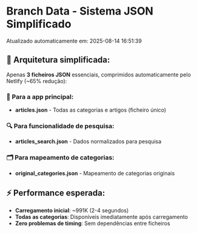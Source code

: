 # Branch Data - Sistema JSON Simplificado
Atualizado automaticamente em: 2025-08-14 16:51:39

## 🎯 Arquitetura simplificada:
Apenas **3 ficheiros JSON** essenciais, comprimidos automaticamente pelo Netlify (~65% redução):

### 📱 Para a app principal:
- **articles.json** - Todas as categorias e artigos (ficheiro único)

### 🔍 Para funcionalidade de pesquisa:
- **articles_search.json** - Dados normalizados para pesquisa

### 🗂️ Para mapeamento de categorias:
- **original_categories.json** - Mapeamento de categorias originais

## ⚡ Performance esperada:
- **Carregamento inicial**: ~991K (2-4 segundos)
- **Todas as categorias**: Disponíveis imediatamente após carregamento
- **Zero problemas de timing**: Sem dependências entre ficheiros
